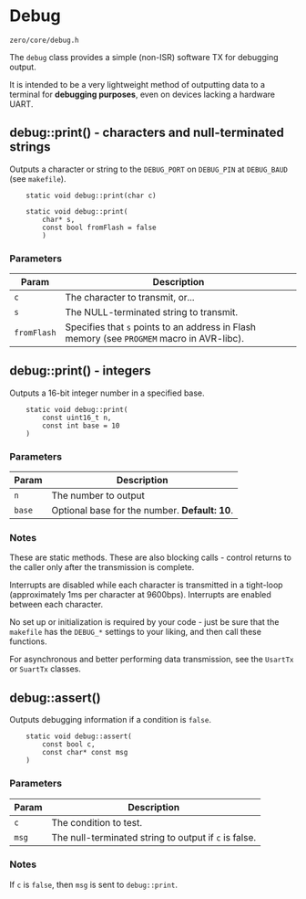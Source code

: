 # Debug
```zero/core/debug.h```

The ```debug``` class provides a simple (non-ISR) software TX for debugging output.

It is intended to be a very lightweight method of outputting data to a terminal for **debugging purposes**, even on devices lacking a hardware UART.

## debug::print() - characters and null-terminated strings
Outputs a character or string to the ```DEBUG_PORT``` on ```DEBUG_PIN``` at ```DEBUG_BAUD``` (see ```makefile```).
```
    static void debug::print(char c)

    static void debug::print(
        char* s,
        const bool fromFlash = false
        )
```

### Parameters
|Param|Description|
|-----|-----------|
|```c```|The character to transmit, or...|
|```s```|The NULL-terminated string to transmit.|
|```fromFlash```|Specifies that ```s``` points to an address in Flash memory (see ```PROGMEM``` macro in AVR-libc).|

## debug::print() - integers
Outputs a 16-bit integer number in a specified base.
```
    static void debug::print(
        const uint16_t n,
        const int base = 10
    )
```

### Parameters
|Param|Description|
|-----|-----------|
|```n```|The number to output|
|```base```|Optional base for the number. **Default: 10**.|

### Notes
These are static methods. These are also blocking calls - control returns to the caller only after the transmission is complete.

Interrupts are disabled while each character is transmitted in a tight-loop (approximately 1ms per character at 9600bps). Interrupts are enabled between each character.

No set up or initialization is required by your code - just be sure that the ```makefile``` has the ```DEBUG_*``` settings to your liking, and then call these functions.

For asynchronous and better performing data transmission, see the ```UsartTx``` or ```SuartTx``` classes.

## debug::assert()
Outputs debugging information if a condition is ```false```.
```
    static void debug::assert(
        const bool c,
        const char* const msg
    )
```

### Parameters
|Param|Description|
|-----|-----------|
|```c```|The condition to test.|
|```msg```|The null-terminated string to output if ```c``` is false.|

### Notes
If ```c``` is ```false```, then ```msg``` is sent to ```debug::print```.
